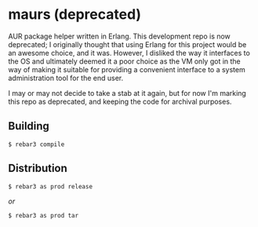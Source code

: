 maurs (deprecated)
==================

AUR package helper written in Erlang. This development repo is now deprecated; I originally thought that using Erlang for this project would be an awesome choice, and it was. However, I disliked the way it interfaces to the OS and ultimately deemed it a poor choice as the VM only got in the way of making it suitable for providing a convenient interface to a system administration tool for the end user.

I may or may not decide to take a stab at it again, but for now I'm marking this repo as deprecated, and keeping the code for archival purposes.

Building
--------

    $ rebar3 compile

Distribution
------------

    $ rebar3 as prod release

_or_

    $ rebar3 as prod tar
